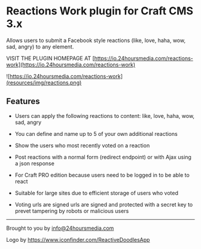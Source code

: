 # Reactions Work plugin for Craft CMS 3.x

Allows users to submit a Facebook style reactions (like, love, haha, wow, sad, angry)
to any element.                                             

VISIT THE PLUGIN HOMEPAGE AT [https://io.24hoursmedia.com/reactions-work](https://io.24hoursmedia.com/reactions-work)




![https://io.24hoursmedia.com/reactions-work](resources/img/reactions.png)




##  Features

* Users can apply the following reactions to content: like, love, haha, wow, sad, angry
* You can define and name up to 5 of your own additional reactions
* Show the users who most recently voted on a reaction
* Post reactions with a normal form (redirect endpoint) or with Ajax using a json response
* For Craft PRO edition because users need to be logged in to be able to react

* Suitable for large sites due to efficient storage of users who voted
* Voting urls are signed urls are signed and protected with a secret key to prevet tampering by robots or malicious users


----

Brought to you by [info@24hoursmedia.com](https://en.24hoursmedia.com)

Logo by https://www.iconfinder.com/ReactiveDoodlesApp
